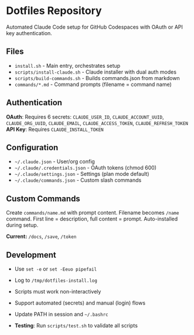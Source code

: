 # Dotfiles Repository

Automated Claude Code setup for GitHub Codespaces with OAuth or API key authentication.

## Files
- `install.sh` - Main entry, orchestrates setup
- `scripts/install-claude.sh` - Claude installer with dual auth modes
- `scripts/build-commands.sh` - Builds commands.json from markdown
- `commands/*.md` - Command prompts (filename = command name)

## Authentication
**OAuth**: Requires 6 secrets: `CLAUDE_USER_ID`, `CLAUDE_ACCOUNT_UUID`, `CLAUDE_ORG_UUID`, `CLAUDE_EMAIL`, `CLAUDE_ACCESS_TOKEN`, `CLAUDE_REFRESH_TOKEN`
**API Key**: Requires `CLAUDE_INSTALL_TOKEN`

## Configuration
- `~/.claude.json` - User/org config
- `~/.claude/.credentials.json` - OAuth tokens (chmod 600)
- `~/.claude/settings.json` - Settings (plan mode default)
- `~/.claude/commands.json` - Custom slash commands

## Custom Commands
Create `commands/name.md` with prompt content. Filename becomes `/name` command. First line = description, full content = prompt. Auto-installed during setup.

**Current:** `/docs`, `/save`, `/token`

## Development
- Use `set -e` or `set -Eeuo pipefail`
- Log to `/tmp/dotfiles-install.log`
- Scripts must work non-interactively
- Support automated (secrets) and manual (login) flows
- Update PATH in session and `~/.bashrc`

- **Testing**: Run `scripts/test.sh` to validate all scripts
